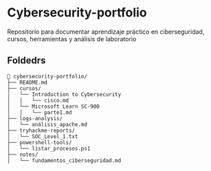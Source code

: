 # Cybersecurity-portfolio
Repositorio para documentar aprendizaje práctico en ciberseguridad, cursos, herramientas y análisis de laboratorio

## Foldedrs

```
📂 cybersecurity-portfolio/
├── README.md
├── cursos/
│   └── Introduction to Cybersecurity
│   │   └── cisco.md
│   └── Microsoft Learn SC-900
│   │   └── parte1.md
├── logs-analysis/
│   └── análisis_apache.md
├── tryhackme-reports/
│   └── SOC_Level_1.txt
├── powershell-tools/
│   └── listar_procesos.ps1
├── notes/
│   └── fundamentos_ciberseguridad.md
